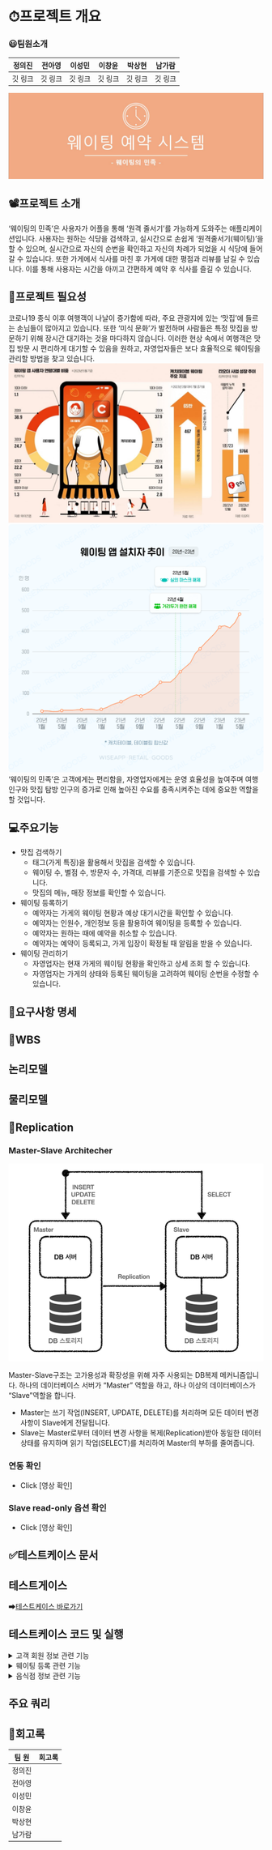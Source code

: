 # ⏱프로젝트 개요
### 😃팀원소개
| 정의진 | 전아영 | 이성민 | 이창윤 | 박상현 | 남가람 |
| --- | --- | --- | --- | --- | --- |
| 깃 링크 | 깃 링크 | 깃 링크 | 깃 링크 | 깃 링크 | 깃 링크 |

![title](./img/readme_img/title_img.JPG)

## 📽프로젝트 소개

‘웨이팅의 민족’은 사용자가 어플을 통해 ‘원격 줄서기’를 가능하게 도와주는 애플리케이션입니다. 사용자는 원하는 식당을 검색하고, 실시간으로 손쉽게 ‘원격줄서기(웨이팅)’을 할 수 있으며, 실시간으로 자신의 순번을 확인하고 자신의 차례가 되었을 시 식당에 들어갈 수 있습니다. 또한 가게에서 식사를 마친 후 가게에 대한 평점과 리뷰를 남길 수 있습니다. 이를 통해 사용자는 시간을 아끼고 간편하게 예약 후 식사를 즐길 수 있습니다.

## 📰프로젝트 필요성

코로나19 종식 이후 여행객이 나날이 증가함에 따라,  주요 관광지에 있는 ‘맛집’에 들르는 손님들이 많아지고 있습니다. 또한 ‘미식 문화’가 발전하며 사람들은 특정 맛집을 방문하기 위해 장시간 대기하는 것을 마다하지 않습니다.  이러한 현상 속에서 여행객은 맛집 방문 시 편리하게 대기할 수 있음을 원하고, 자영업자들은 보다 효율적으로 웨이팅을 관리할 방법을 찾고 있습니다. 
![news1](./img/readme_img/news1.jpg)
![news2](./img/readme_img/news2.png)
‘웨이팅의 민족’은 고객에게는 편리함을, 자영업자에게는 운영 효율성을 높여주며 여행 인구와 맛집 탐방 인구의 증가로 인해 높아진 수요를 충족시켜주는 데에 중요한 역할을 할 것입니다.

## 💻주요기능

- 맛집 검색하기
    - 태그(가게 특징)을 활용해서 맛집을 검색할 수 있습니다.
    - 웨이팅 수, 별점 수, 방문자 수, 가격대, 리뷰를 기준으로 맛집을 검색할 수 있습니다.
    - 맛집의 메뉴, 매장 정보를 확인할 수 있습니다.
- 웨이팅 등록하기
    - 예약자는 가게의 웨이팅 현황과 예상 대기시간을 확인할 수 있습니다.
    - 예약자는 인원수, 개인정보 등을 활용하여 웨이팅을 등록할 수 있습니다.
    - 예약자는 원하는 때에 예약을 취소할 수 있습니다.
    - 예약자는 예약이 등록되고, 가게 입장이 확정될 때 알림을 받을 수 있습니다.
- 웨이팅 관리하기
    - 자영업자는 현재 가게의 웨이팅 현황을 확인하고 상세 조회 할 수 있습니다.
    - 자영업자는 가게의 상태와 등록된 웨이팅을 고려하여 웨이팅 순번을 수정할 수 있습니다.

## 💬요구사항 명세

## 📅WBS

## 논리모델

## 물리모델 

## 🔗Replication
### Master-Slave Architecher
![replication](./img/readme_img/db_replication.png)

Master-Slave구조는 고가용성과 확장성을 위해 자주 사용되는 DB복제 메커니즘입니다. 하나의 데이터베이스 서버가 “Master” 역할을 하고, 하나 이상의 데이터베이스가 “Slave”역할을 합니다.  

- Master는 쓰기 작업(INSERT, UPDATE, DELETE)를 처리하며 모든 데이터 변경 사항이 Slave에게 전달됩니다.
- Slave는 Master로부터 데이터 변경 사항을 복제(Replication)받아 동일한 데이터 상태를 유지하며  읽기 작업(SELECT)를 처리하여 Master의 부하를 줄여줍니다.

### 연동 확인

- Click [영상 확인]

### Slave read-only 옵션 확인

- Click [영상 확인]

## ✅테스트케이스 문서

## 테스트게이스
➡[테스트케이스 바로가기](https://docs.google.com/spreadsheets/d/1_3g18QiK8ZDnau01V2Bv7JpF2u4-6OxWnLU3JCdR42Q/edit?usp=sharing)
## 테스트케이스 코드 및 실행

<details>
<summary>고객 회원 정보 관련 기능</summary>
<div markdown="1">
    <details><summary>1.회원기능</summary></details>
    <details><summary>2.로그인</summary></details>
    <details><summary>3.회원정보조회</summary></details>
    <details><summary>4.회원정보수정</summary></details>
    <details><summary>5.내가작성한리뷰조회</summary></details>
    <details><summary>6.회원탈퇴</summary></details>
</div>
</details>
<details>
<summary>웨이팅 등록 관련 기능</summary>
<div markdown="1">
    <details><summary>1.웨이팅 등록</summary></details>
    <details><summary>2.웨이팅 알림생성</summary></details>
    <details><summary>3.웨이팅 확정</summary>></details>
    <details><summary>4.웨이팅 취소</summary>></details>
</div>
</details>
<details>
<summary>음식점 정보 관련 기능</summary>
<div markdown="1">
    <details><summary>1.음식점 이름 검색</summary></details>
    <details><summary>2.음식점 메뉴 검색</summary></details>
    <details><summary>3.음식점 지역 검색</summary></details>
    <details><summary>4.음식점 태그 검색</summary</details>
    <details><summary>5.음식점 카테고리 검색</summary></details>
    <details><summary>6.음식점 별점 순 정렬</summary></details>
    <details><summary>7.음식점 실시간웨이팅 순 정렬</summary></details>
    <details><summary>8.음식점 평균가격순 순 정렬</summary></details>
    <details><summary>9.음식점 신규등록순 순 정렬</summary></details>
</div>
</details>

## 주요 쿼리

## 🏁회고록

| 팀 원 | 회고록 |
| --- | --- |
| 정의진 |  |
| 전아영 |  |
| 이성민 |  |
| 이창윤 |  |
| 박상현 |  |
| 남가람 |  |
